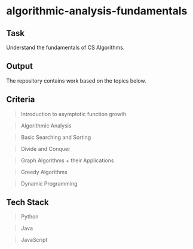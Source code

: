 # algorithmic-analysis-fundamentals

## Task
Understand the fundamentals of CS Algorithms.

## Output
The repository contains work based on the topics below.

## Criteria
> Introduction to asymptotic function growth

> Algorithmic Analysis

> Basic Searching and Sorting

> Divide and Conquer

> Graph Algorithms + their Applications

> Greedy Algorithms

> Dynamic Programming

## Tech Stack
> Python

> Java

> JavaScript
